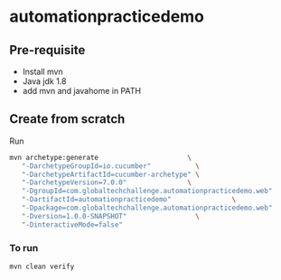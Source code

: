 # automationpracticedemo

## Pre-requisite
- Install mvn
- Java jdk 1.8 
- add mvn and javahome in PATH

## Create from scratch
Run 
```bash
mvn archetype:generate                      \
   "-DarchetypeGroupId=io.cucumber"           \
   "-DarchetypeArtifactId=cucumber-archetype" \
   "-DarchetypeVersion=7.0.0"               \
   "-DgroupId=com.globaltechchallenge.automationpracticedemo.web"                  \
   "-DartifactId=automationpracticedemo"               \
   "-Dpackage=com.globaltechchallenge.automationpracticedemo.web"                  \
   "-Dversion=1.0.0-SNAPSHOT"                 \
   "-DinteractiveMode=false"

```


### To run
```bash
mvn clean verify
```
